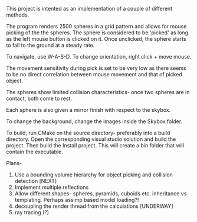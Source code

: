 This project is intented as an implementation of a couple of different methods.

The program renders 2500 spheres in a grid pattern and allows for mouse picking of the the spheres. The sphere is considered to be 'picked' as long as the left mouse button is clicked on it. Once unclicked, the sphere starts to fall to the ground at a steady rate. 

To navigate, use W-A-S-D. To change orientation, right click + move mouse.

The movement sensitivity during pick is set to be very low as there seems to be no direct correlation between mouse movement and that of picked object. 

The spheres show limited collision characteristics- once two spheres are in contact, both come to rest. 

Each sphere is also given a mirror finish with respect to the skybox. 

To change the background, change the images inside the Skybox folder.

To build, run CMake on the source directory- preferably into a build directory.
Open the corresponding visual studio solution and build the project. Then build the Install project. This will create a bin folder that will contain the executable. 


Plans-
1. Use a bounding volume hierarchy for object picking and collision detection [NEXT]
2. Implement multiple reflections
3. Allow different shapes- spheres, pyramids, cuboids etc. inheritance vs templating. Perhaps assimp based model loading?!
4. decoupling the render thread from the calculations  [UNDERWAY]
5. ray tracing (?)